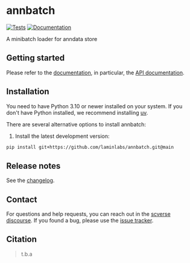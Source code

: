 # annbatch

[![Tests][badge-tests]][tests]
[![Documentation][badge-docs]][documentation]

[badge-tests]: https://img.shields.io/github/actions/workflow/status/laminlabs/annbatch/test.yaml?branch=main
[badge-docs]: https://img.shields.io/readthedocs/annbatch

A minibatch loader for anndata store

## Getting started

Please refer to the [documentation][],
in particular, the [API documentation][].

## Installation

You need to have Python 3.10 or newer installed on your system.
If you don't have Python installed, we recommend installing [uv][].

There are several alternative options to install annbatch:

<!--
1) Install the latest release of `annbatch` from [PyPI][]:

```bash
pip install annbatch
```
-->

1. Install the latest development version:

```bash
pip install git+https://github.com/laminlabs/annbatch.git@main
```

## Release notes

See the [changelog][].

## Contact

For questions and help requests, you can reach out in the [scverse discourse][].
If you found a bug, please use the [issue tracker][].

## Citation

> t.b.a

[uv]: https://github.com/astral-sh/uv
[scverse discourse]: https://discourse.scverse.org/
[issue tracker]: https://github.com/laminlabs/annbatch/issues
[tests]: https://github.com/laminlabs/annbatch/actions/workflows/test.yaml
[documentation]: https://annbatch.readthedocs.io
[changelog]: https://annbatch.readthedocs.io/en/latest/changelog.html
[api documentation]: https://annbatch.readthedocs.io/en/latest/api.html
[pypi]: https://pypi.org/project/annbatch
